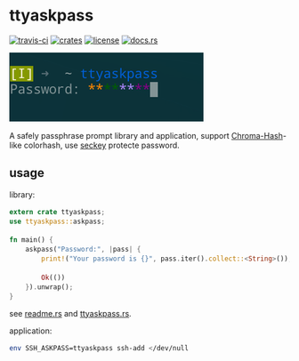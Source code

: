 # ttyaskpass
[![travis-ci](https://travis-ci.org/quininer/ttyaskpass.svg?branch=master)](https://travis-ci.org/quininer/ttyaskpass)
[![crates](https://img.shields.io/crates/v/ttyaskpass.svg)](https://crates.io/crates/ttyaskpass)
[![license](https://img.shields.io/github/license/quininer/ttyaskpass.svg)](https://github.com/quininer/ttyaskpass/blob/master/LICENSE)
[![docs.rs](https://docs.rs/ttyaskpass/badge.svg)](https://docs.rs/ttyaskpass/)

![ttyaskpass](ttyaskpass.png)

A safely passphrase prompt library and application,
support [Chroma-Hash](https://github.com/mattt/Chroma-Hash/)-like colorhash,
use [seckey](https://github.com/quininer/seckey) protecte password.

usage
-----

library:

```rust
extern crate ttyaskpass;
use ttyaskpass::askpass;

fn main() {
	askpass("Password:", |pass| {
        print!("Your password is {}", pass.iter().collect::<String>());

        Ok(())
    }).unwrap();
}
```

see [readme.rs](examples/readme.rs) and [ttyaskpass.rs](src/bin/ttyaskpass.rs).


application:

```bash
env SSH_ASKPASS=ttyaskpass ssh-add </dev/null
```
